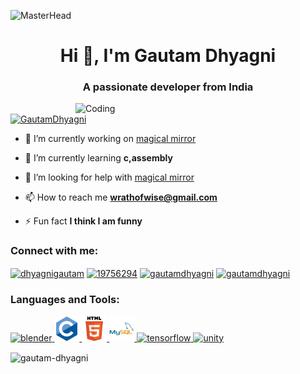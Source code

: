 ![MasterHead](https://thumbs.gfycat.com/ColorlessBitesizedKob-max-1mb.gif)
<h1 align="center">Hi 👋, I'm Gautam Dhyagni</h1>
<h3 align="center">A passionate developer from India</h3>
<img align="right" alt="Coding" width="400" src="https://thumbs.gfycat.com/GargantuanEvenBufflehead-size_restricted.gif">

<p align="left"> <a href="https://twitter.com/GautamDhyagni" target="blank"><img src="https://img.shields.io/twitter/follow/GautamDhyagni?logo=twitter&style=for-the-badge" alt="GautamDhyagni" /></a> </p>

- 🔭 I’m currently working on [magical mirror](https://github.com/Gautam-Dhyagni/magical-mirror.git)

- 🌱 I’m currently learning **c,assembly**

- 🤝 I’m looking for help with [magical mirror](https://github.com/Gautam-Dhyagni/magical-mirror.git)

- 📫 How to reach me **wrathofwise@gmail.com**

- ⚡ Fun fact **I think I am funny**

<h3 align="left">Connect with me:</h3>
<p align="left">
<a href="https://twitter.com/dhyagnigautam" target="blank"><img align="center" src="https://raw.githubusercontent.com/rahuldkjain/github-profile-readme-generator/master/src/images/icons/Social/twitter.svg" alt="dhyagnigautam" height="30" width="40" /></a>
<a href="https://stackoverflow.com/users/19756294" target="blank"><img align="center" src="https://raw.githubusercontent.com/rahuldkjain/github-profile-readme-generator/master/src/images/icons/Social/stack-overflow.svg" alt="19756294" height="30" width="40" /></a>
<a href="https://fb.com/gautamdhyagni" target="blank"><img align="center" src="https://raw.githubusercontent.com/rahuldkjain/github-profile-readme-generator/master/src/images/icons/Social/facebook.svg" alt="gautamdhyagni" height="30" width="40" /></a>
<a href="https://instagram.com/gautamdhyagni" target="blank"><img align="center" src="https://raw.githubusercontent.com/rahuldkjain/github-profile-readme-generator/master/src/images/icons/Social/instagram.svg" alt="gautamdhyagni" height="30" width="40" /></a>
</p>

<h3 align="left">Languages and Tools:</h3>
<p align="left"> <a href="https://www.blender.org/" target="_blank" rel="noreferrer"> <img src="https://download.blender.org/branding/community/blender_community_badge_white.svg" alt="blender" width="40" height="40"/> </a> <a href="https://www.cprogramming.com/" target="_blank" rel="noreferrer"> <img src="https://raw.githubusercontent.com/devicons/devicon/master/icons/c/c-original.svg" alt="c" width="40" height="40"/> </a> <a href="https://www.w3.org/html/" target="_blank" rel="noreferrer"> <img src="https://raw.githubusercontent.com/devicons/devicon/master/icons/html5/html5-original-wordmark.svg" alt="html5" width="40" height="40"/> </a> <a href="https://www.mysql.com/" target="_blank" rel="noreferrer"> <img src="https://raw.githubusercontent.com/devicons/devicon/master/icons/mysql/mysql-original-wordmark.svg" alt="mysql" width="40" height="40"/> </a> <a href="https://www.tensorflow.org" target="_blank" rel="noreferrer"> <img src="https://www.vectorlogo.zone/logos/tensorflow/tensorflow-icon.svg" alt="tensorflow" width="40" height="40"/> </a> <a href="https://unity.com/" target="_blank" rel="noreferrer"> <img src="https://www.vectorlogo.zone/logos/unity3d/unity3d-icon.svg" alt="unity" width="40" height="40"/> </a> </p>

<p><img align="center" src="https://github-readme-stats.vercel.app/api/top-langs?username=gautam-dhyagni&show_icons=true&locale=en&layout=compact" alt="gautam-dhyagni" /></p>

